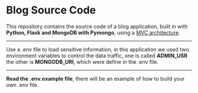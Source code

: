# Blog Source Code

This repository contains the source code of a blog application, built in with **Python, Flask and MongoDB with Pymongo**, using a [MVC architecture](https://www.tutorialspoint.com/mvc_framework/mvc_framework_introduction.htm).

---

Use a .env file to load sensitive information, in this application we used two environment variables to control the data traffic, one is called **ADMIN_USR** the other is **MONGODB_URI**, which were define in the .env file.  

---

**Read the .env.example file**, there will be an example of how to build your own .env file.